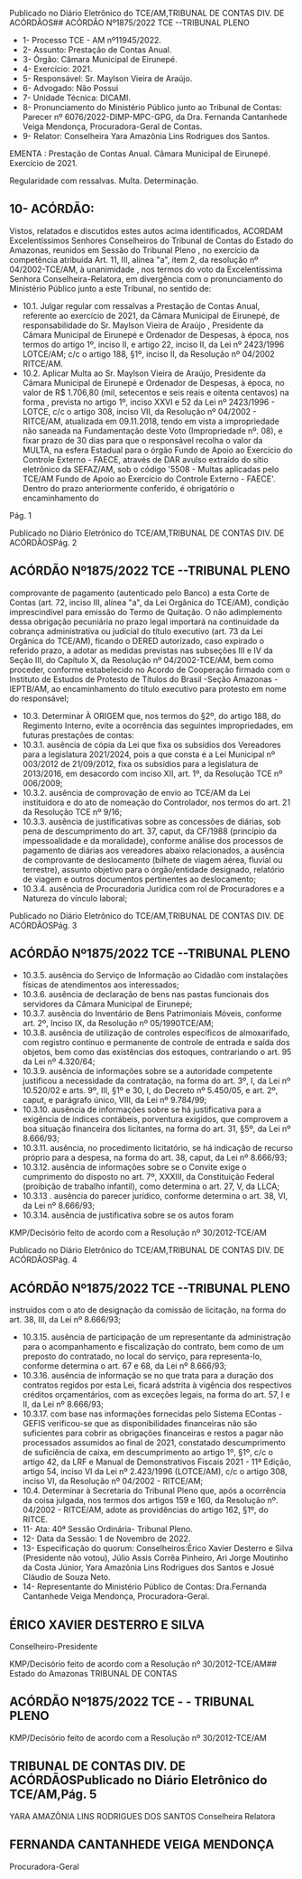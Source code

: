 Publicado  no  Diário  Eletrônico do TCE/AM,TRIBUNAL DE CONTAS DIV. DE ACÓRDÃOS## ACÓRDÃO Nº1875/2022  TCE --TRIBUNAL PLENO

- 1- Processo TCE - AM nº11945/2022.
- 2- Assunto: Prestação de Contas Anual.
- 3- Órgão: Câmara Municipal de Eirunepé.
- 4- Exercício: 2021.
- 5- Responsável: Sr. Maylson Vieira de Araújo.
- 6- Advogado: Não Possui
- 7- Unidade Técnica: DICAMI.
- 8- Pronunciamento  do  Ministério  Público  junto  ao  Tribunal  de  Contas: Parecer  nº 6076/2022-DIMP-MPC-GPG, da Dra. Fernanda Cantanhede Veiga Mendonça, Procuradora-Geral de Contas.
- 9- Relator: Conselheira Yara Amazônia Lins Rodrigues dos Santos.

EMENTA : Prestação  de  Contas  Anual. Câmara Municipal de Eirunepé. Exercício de 2021.

Regularidade com ressalvas. Multa. Determinação.

## 10-  ACÓRDÃO:

Vistos,  relatados  e  discutidos  estes  autos  acima  identificados, ACORDAM Excelentíssimos Senhores Conselheiros do Tribunal de Contas do Estado do Amazonas, reunidos em Sessão do Tribunal Pleno , no exercício da competência atribuída Art. 11, III, alínea "a", item 2, da resolução nº 04/2002-TCE/AM, à unanimidade , nos termos do voto da Excelentíssima Senhora Conselheira-Relatora, em divergência com o pronunciamento do Ministério Público junto a este Tribunal, no sentido de:

- 10.1. Julgar regular com ressalvas a Prestação de Contas Anual, referente ao exercício de 2021, da Câmara Municipal de Eirunepé, de responsabilidade  do Sr. Maylson  Vieira  de  Araújo , Presidente  da Câmara Municipal de Eirunepé e Ordenador de Despesas, à época, nos termos do artigo 1º, inciso II, e artigo 22, inciso II, da Lei nº 2423/1996 LOTCE/AM; c/c o artigo 188, §1º, inciso II, da Resolução nº 04/2002 RITCE/AM.
- 10.2. Aplicar Multa ao Sr. Maylson Vieira de Araújo, Presidente da Câmara Municipal de Eirunepé e Ordenador de Despesas, à época, no valor de R$ 1.706,80 (mil, setecentos e seis reais e oitenta centavos)  na forma , prevista no artigo 1º, inciso XXVI e 52 da Lei nº 2423/1996 - LOTCE, c/c o artigo 308,  inciso VII, da  Resolução  nº  04/2002  -  RITCE/AM, atualizada em 09.11.2018, tendo em vista a impropriedade não saneada na Fundamentação deste Voto (Impropriedade nº. 08), e fixar prazo de 30 dias para que o responsável recolha o valor da MULTA, na esfera Estadual para o órgão Fundo de Apoio ao Exercício do Controle Externo - FAECE, através de DAR avulso extraído do sítio eletrônico da SEFAZ/AM,  sob  o  código  '5508  -  Multas  aplicadas  pelo  TCE/AM  Fundo de Apoio ao Exercício do Controle Externo - FAECE'. Dentro do prazo  anteriormente  conferido,  é  obrigatório  o  encaminhamento  do

Pág. 1

Publicado  no  Diário  Eletrônico do TCE/AM,TRIBUNAL DE CONTAS DIV. DE ACÓRDÃOSPág. 2

## ACÓRDÃO Nº1875/2022  TCE --TRIBUNAL PLENO

comprovante de pagamento (autenticado pelo Banco) a esta Corte de Contas  (art.  72,  inciso  III,  alínea  "a",  da  Lei  Orgânica  do  TCE/AM), condição  imprescindível  para  emissão  do  Termo  de  Quitação.  O  não adimplemento dessa obrigação pecuniária no prazo legal importará na continuidade da cobrança administrativa ou judicial do título executivo (art.  73  da  Lei  Orgânica  do  TCE/AM),  ficando  o  DERED  autorizado, caso  expirado  o  referido  prazo,  a  adotar  as  medidas  previstas  nas subseções  III  e  IV  da  Seção  III,  do  Capítulo  X,  da  Resolução  nº 04/2002-TCE/AM,  bem  como  proceder,  conforme  estabelecido  no Acordo de Cooperação firmado com o Instituto de Estudos de Protesto de Títulos do Brasil -Seção Amazonas -IEPTB/AM, ao encaminhamento  do  título executivo para protesto em  nome  do responsável;

- 10.3. Determinar À  ORIGEM que,  nos  termos  do  §2º,  do  artigo  188,  do Regimento Interno, evite a ocorrência das seguintes impropriedades, em futuras prestações de contas:
- 10.3.1. ausência  de  cópia  da  Lei  que  fixa  os  subsídios  dos Vereadores  para  a  legislatura  2021/2024,  pois  a  que consta  é  a  Lei  Municipal  nº  003/2012  de  21/09/2012, fixa  os  subsídios para a legislatura de 2013/2016, em desacordo com inciso XII, art. 1º, da Resolução TCE nº 006/2009;
- 10.3.2. ausência de comprovação de envio ao TCE/AM da Lei instituidora e do ato de nomeação do Controlador, nos termos do art. 21 da Resolução TCE nº 9/16;
- 10.3.3. ausência  de  justificativas sobre  as  concessões  de diárias, sob pena de descumprimento do art. 37, caput, da CF/1988 (princípio da impessoalidade e da moralidade), conforme análise dos processos de pagamento de diárias aos vereadores abaixo relacionados, a ausência de comprovante de deslocamento  (bilhete  de  viagem  aérea,  fluvial ou terrestre), assunto objetivo para o órgão/entidade designado,  relatório  de  viagem  e  outros  documentos pertinentes ao deslocamento;
- 10.3.4. ausência de Procuradoria Jurídica com rol de Procuradores e a Natureza do vínculo laboral;

Publicado  no  Diário  Eletrônico do TCE/AM,TRIBUNAL DE CONTAS DIV. DE ACÓRDÃOSPág. 3

## ACÓRDÃO Nº1875/2022  TCE --TRIBUNAL PLENO

- 10.3.5. ausência  do  Serviço  de  Informação  ao  Cidadão  com instalações físicas de atendimentos aos interessados;
- 10.3.6. ausência de declaração de bens nas pastas funcionais dos servidores da Câmara Municipal de Eirunepé;
- 10.3.7. ausência  do  Inventário  de  Bens  Patrimoniais  Móveis, conforme  art.  2º,  Inciso  IX,  da  Resolução  nº  05/1990TCE/AM;
- 10.3.8. ausência de utilização de controles específicos de almoxarifado,  com  registro  contínuo  e  permanente  de controle de entrada e saída dos objetos, bem como das existências dos estoques, contrariando o art. 95 da Lei nº 4.320/64;
- 10.3.9. ausência de informações sobre se a autoridade competente justificou a necessidade da contratação, na forma do art. 3º, I, da Lei nº 10.520/02 e arts. 9º, III, §1º e  30,  I,  do  Decreto  nº  5.450/05,  e  art.  2º,  caput,  e parágrafo único, VIII, da Lei nº 9.784/99;
- 10.3.10. ausência de informações sobre se há justificativa para a exigência de índices contábeis, porventura exigidos, que comprovem a boa situação financeira dos licitantes, na forma do art. 31, §5º, da Lei nº 8.666/93;
- 10.3.11. ausência,  no  procedimento  licitatório,  se  há  indicação de recurso próprio para a despesa, na forma do art. 38, caput, da Lei nº 8.666/93;
- 10.3.12. ausência  de  informações  sobre  se  o  Convite  exige  o cumprimento do disposto no art. 7º, XXXIII, da Constituição Federal (proibição de trabalho infantil), como determina o art. 27, V, da LLCA;
- 10.3.13 .  ausência do parecer jurídico, conforme determina o art. 38, VI, da Lei nº 8.666/93;
- 10.3.14. ausência  de  justificativa  sobre  se  os  autos  foram

KMP/Decisório feito de acordo com a Resolução nº 30/2012-TCE/AM

Publicado  no  Diário  Eletrônico do TCE/AM,TRIBUNAL DE CONTAS DIV. DE ACÓRDÃOSPág. 4

## ACÓRDÃO Nº1875/2022  TCE --TRIBUNAL PLENO

instruídos  com  o  ato  de  designação  da  comissão  de licitação, na forma do art. 38, III, da Lei nº 8.666/93;

- 10.3.15. ausência  de  participação  de  um  representante  da administração  para  o  acompanhamento e fiscalização do contrato, bem como de um preposto do contratado, no local do serviço, para representa-lo, conforme determina o art. 67 e 68, da Lei nº 8.666/93;
- 10.3.16. ausência de informação se no que trata para a duração dos  contratos  regidos  por  esta  Lei,  ficará  adstrita  à vigência  dos  respectivos  créditos  orçamentários,  com as exceções legais, na forma do art. 57, I e II, da Lei nº 8.666/93;
- 10.3.17. com base nas informações fornecidas pelo Sistema EContas  -  GEFIS  verificou-se  que  as  disponibilidades financeiras não são suficientes para cobrir as obrigações financeiras e restos a pagar não processados  assumidos  ao  final  de  2021,  constatado descumprimento de suficiência de caixa, em descumprimento ao artigo 1º, §1º, c/c  o  artigo  42,  da LRF e Manual de Demonstrativos Fiscais  2021  -  11ª Edição,  artigo  54,  inciso  VI da  Lei  nº  2.423/1996 (LOTCE/AM), c/c o artigo 308, inciso VI, da Resolução nº 04/2002 - RITCE/AM;
- 10.4. Determinar à  Secretaria do Tribunal Pleno que, após a ocorrência da coisa  julgada,  nos  termos  dos  artigos  159  e  160,  da  Resolução  nº. 04/2002  -  RITCE/AM,  adote  as  providências  do  artigo  162, §1º, do RITCE.
- 11-  Ata: 40ª Sessão Ordinária- Tribunal Pleno.
- 12-  Data da Sessão: 1 de Novembro de 2022.
- 13-  Especificação do quorum: Conselheiros:Érico Xavier Desterro e Silva (Presidente não  votou),  Júlio  Assis  Corrêa  Pinheiro,  Ari  Jorge  Moutinho  da  Costa  Júnior,  Yara Amazônia Lins Rodrigues dos Santos e Josué Cláudio de Souza Neto.
- 14-  Representante do Ministério Público de Contas: Dra.Fernanda Cantanhede Veiga Mendonça, Procuradora-Geral.

## ÉRICO XAVIER DESTERRO E SILVA

Conselheiro-Presidente

KMP/Decisório feito de acordo com a Resolução nº 30/2012-TCE/AM## Estado do Amazonas TRIBUNAL DE CONTAS

## ACÓRDÃO Nº1875/2022  TCE - - TRIBUNAL PLENO

KMP/Decisório feito de acordo com a Resolução nº 30/2012-TCE/AM

## TRIBUNAL DE CONTAS DIV. DE ACÓRDÃOSPublicado  no  Diário  Eletrônico do TCE/AM,Pág. 5

YARA AMAZÔNIA LINS RODRIGUES DOS SANTOS Conselheira Relatora

## FERNANDA CANTANHEDE VEIGA MENDONÇA

Procuradora-Geral